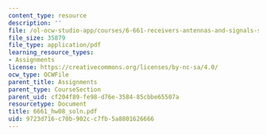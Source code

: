 ```yaml
---
content_type: resource
description: ''
file: /ol-ocw-studio-app/courses/6-661-receivers-antennas-and-signals-spring-2003/9723d716c70b902cc7fb5a8801626666_6661_hw08_soln.pdf
file_size: 35879
file_type: application/pdf
learning_resource_types:
- Assignments
license: https://creativecommons.org/licenses/by-nc-sa/4.0/
ocw_type: OCWFile
parent_title: Assignments
parent_type: CourseSection
parent_uid: cf204f89-fe98-d76e-3584-85cbbe65507a
resourcetype: Document
title: 6661_hw08_soln.pdf
uid: 9723d716-c70b-902c-c7fb-5a8801626666
---
```

